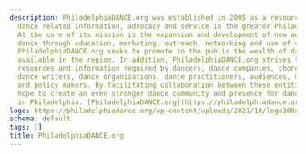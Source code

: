 ```yaml
---
description: PhiladelphiaDANCE.org was established in 2005 as a resource and hub for
  dance related information, advocacy and service in the greater Philadelphia region.
  At the core of its mission is the expansion and development of new audiences for
  dance through education, marketing, outreach, networking and use of current technologies.
  PhiladelphiaDANCE.org seeks to promote to the public the wealth of dance experiences
  available in the region. In addition, PhiladelphiaDANCE.org strives to bring together
  resources and information required by dancers, dance companies, choreographers,
  dance writers, dance organizations, dance practitioners, audiences, media, philanthropists
  and policy makers. By facilitating collaboration between these entities, it is our
  hope to create an even stronger dance community and presence for dance and the arts
  in Philadelphia. [PhiladelphiaDANCE.org](https://philadelphiadance.org/)
logo: https://philadelphiadance.org/wp-content/uploads/2021/10/logo300x50.jpg
schema: default
tags: []
title: PhiladelphiaDANCE.org
---
```

